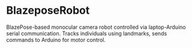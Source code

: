 # BlazeposeRobot
BlazePose-based monocular camera robot controlled via laptop-Arduino serial communication. Tracks individuals using landmarks, sends commands to Arduino for motor control.
